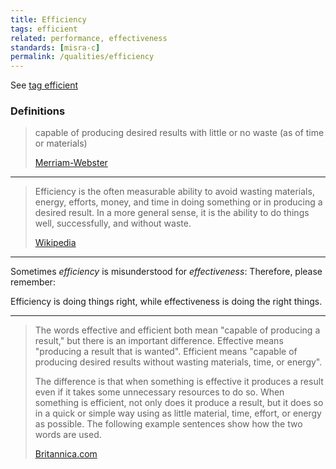 ```yaml
---
title: Efficiency
tags: efficient
related: performance, effectiveness
standards: [misra-c]
permalink: /qualities/efficiency
---
```


See [tag efficient](/tag-efficient)

### Definitions

>capable of producing desired results with little or no waste (as of time or materials) 
>
>[Merriam-Webster](https://www.merriam-webster.com/dictionary/efficient)

<hr>

>Efficiency is the often measurable ability to avoid wasting materials, energy, efforts, money, and time in doing something or in producing a desired result. 
>In a more general sense, it is the ability to do things well, successfully, and without waste.
>
>[Wikipedia](https://en.wikipedia.org/wiki/Efficiency)

<hr>

Sometimes _efficiency_ is misunderstood for _effectiveness_:
Therefore, please remember:


Efficiency is doing things right, while effectiveness is doing the right things.

<hr>

>The words effective and efficient both mean "capable of producing a result," but there is an important difference. Effective means "producing a result that is wanted". Efficient means "capable of producing desired results without wasting materials, time, or energy".
> 
>The difference is that when something is effective it produces a result even if it takes some unnecessary resources to do so. When something is efficient, not only does it produce a result, but it does so in a quick or simple way using as little material, time, effort, or energy as possible. The following example sentences show how the two words are used.
>
>[Britannica.com](https://www.britannica.com/dictionary/eb/qa/How-to-Use-Effective-and-Efficient)
